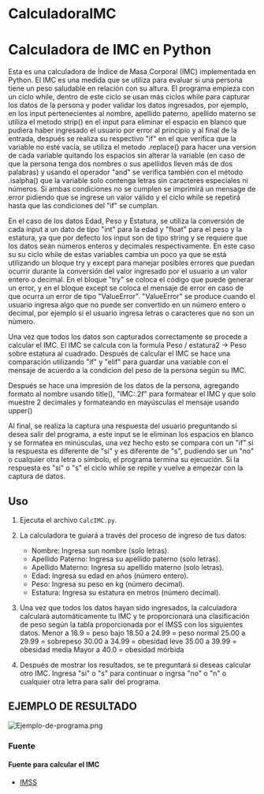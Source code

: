 # CalculadoraIMC

# Calculadora de IMC en Python

Esta es una calculadora de Índice de Masa Corporal (IMC) implementada en Python. El IMC es una medida que se utiliza para evaluar si una persona tiene un peso saludable en relación con su altura.
El programa empieza con un ciclo while, dentro de este ciclo se usan más ciclos while para capturar los datos de la persona y poder validar los datos ingresados, por ejemplo, en los input pertenecientes al nombre,
apellido paterno, apellido materno se utiliza el metodo strip() en el input para eliminar el espacio en blanco que pudiera haber ingresado el usuario por error al principio y al final de la entrada,
después se realiza su respectivo "if" en el que verifica que la variable no esté vacía, se utiliza el metodo .replace() para hacer una version de cada variable quitando los 
espacios sin alterar la variable (en caso de que la persona tenga dos nombres o sus apellidos lleven más de dos palabras) y usando el operador "and" se verifica también con el método .isalpha() que la variable solo
contenga letras sin caracteres especiales ni números. Si ambas condiciones no se cumplen se imprimirá un mensage de error pidiendo que se ingrese un valor válido 
y el ciclo while se repetirá hasta que las condiciones del "if" se cumplan.

En el caso de los datos Edad, Peso y Estatura, se utiliza la conversión de cada input a un dato de tipo "int" para la edad y "float" para el peso y la estatura, ya que por defecto los input son de tipo string
y se requiere que los datos sean números enteros y decimales respectivamente. En este caso su su ciclo while de estas variables cambia un poco ya que se está utilizando un bloque try y except para manejar posibles 
errores que puedan ocurrir durante la conversión del valor ingresado por el usuario a un valor entero o decimal.
En el bloque "try" se coloca el código que puede generar un error, y en el bloque except se coloca el mensaje de error en caso de que ocurra un error de tipo "ValueError".
"ValueError" se produce cuando el usuario ingresa algo que no puede ser convertido en un número entero o decimal, por ejemplo si el usuario ingresa letras o caracteres que no son un número.

Una vez que todos los datos son capturados correctamente se procede a calcular el IMC.
El IMC se calcula con la formula Peso / estatura2   -> Peso sobre estatura al cuadrado.
Después de calcular el IMC se hace una comparación utilizando "if" y "elif" para guardar una variable con el mensaje de acuerdo a la condicion del peso de la persona según su IMC.

Después se hace una impresión de los datos de la persona, agregando formato al nombre usando title(), "IMC:.2f" para formatear el IMC y que solo muestre 2 decimales y formateando en mayúsculas el mensaje usando upper()

Al final, se realiza la captura una respuesta del usuario preguntando si desea salir del programa, a este input se le eliminan los espacios en blanco
y se formatea en minúsculas, una vez hecho esto se compara con un "if" si la respuesta es diferente de "si" y es diferente de "s", pudiendo ser un "no" o cualquier otra letra o símbolo, el programa termina su ejecución.
Si la respuesta es "si" o "s" el ciclo while se repite y vuelve a empezar con la captura de datos.

## Uso

1. Ejecuta el archivo `CalcIMC.py`.

2. La calculadora te guiará a través del proceso de ingreso de tus datos:

    - Nombre: Ingresa sun nombre (solo letras).
    - Apellido Paterno: Ingresa su apellido paterno (solo letras).
    - Apellido Materno: Ingresa su apellido materno (solo letras).
    - Edad: Ingresa su edad en años (número entero).
    - Peso: Ingresa su peso en kg (número decimal).
    - Estatura: Ingresa su estatura en metros (número decimal).

3. Una vez que todos los datos hayan sido ingresados, la calculadora calculará automáticamente tu IMC y te proporcionará una clasificación de peso según la tabla proporcionada por el IMSS con los siguientes datos.
    Menor a 18.9   = peso bajo
    18.50 a 24.99   = peso normal
    25.00 a 29.99   = sobrepeso
    30.00 a 34.99   = obesidad leve
    35.00 a 39.99   = obesidad media
    Mayor a 40.0   = obesidad mórbida

5. Después de mostrar los resultados, se te preguntará si deseas calcular otro IMC. Ingresa "si" o "s" para continuar o ingrsa "no" o "n" o cualquier otra letra para salir del programa.


## EJEMPLO DE RESULTADO
![Ejemplo-de-programa.png](https://i.postimg.cc/SsF8KgZZ/Ejemplo-de-programa.png)

### Fuente
#### Fuente para calcular el IMC
 - [IMSS](https://www.gob.mx/issste/es/articulos/que-es-el-indice-de-masa-corporal?idiom=es)